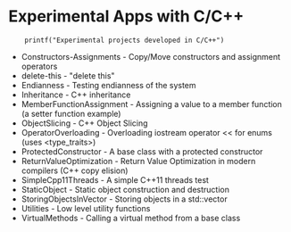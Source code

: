 Experimental Apps with C/C++
==============

```
    printf("Experimental projects developed in C/C++")
```

* Constructors-Assignments - Copy/Move constructors and assignment operators
* delete-this - "delete this"
* Endianness - Testing endianness of the system
* Inheritance - C++ inheritance
* MemberFunctionAssignment - Assigning a value to a member function (a setter function example)
* ObjectSlicing - C++ Object Slicing
* OperatorOverloading - Overloading iostream operator << for enums (uses <type_traits>)
* ProtectedConstructor - A base class with a protected constructor
* ReturnValueOptimization - Return Value Optimization in modern compilers (C++ copy elision)
* SimpleCpp11Threads - A simple C++11 threads test
* StaticObject - Static object construction and destruction
* StoringObjectsInVector - Storing objects in a std::vector<T>
* Utilities - Low level utility functions
* VirtualMethods - Calling a virtual method from a base class
